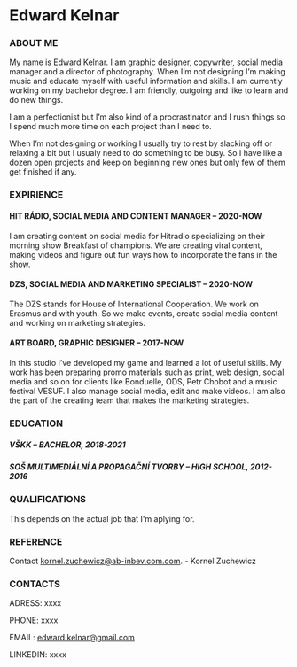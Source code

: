 # Edward Kelnar

### ABOUT ME
My name is Edward Kelnar. I am graphic designer, copywriter, social media manager and a director of photography. When I’m not designing I’m making music and educate myself with useful information and skills. I am currently working on my bachelor degree. I am friendly, outgoing and like to learn and do new things.

I am a perfectionist but I’m also kind of a procrastinator and I rush things so I spend much more time on each project than I need to.

When I’m not designing or working I usually try to rest by slacking off or relaxing a bit but I usualy need to do something to be busy. So I have like a dozen open projects and keep on beginning new ones but only few of them get finished if any.

### EXPIRIENCE

#### HIT RÁDIO, SOCIAL MEDIA AND CONTENT MANAGER – 2020-NOW

I am creating content on social media for Hitradio specializing on their morning show Breakfast of champions. We are creating viral content, making videos and figure out fun ways how to incorporate the fans in the show.

#### DZS, SOCIAL MEDIA AND MARKETING SPECIALIST – 2020-NOW

The DZS stands for House of International Cooperation. We work on Erasmus and with youth. So we make events, create social media content and working on marketing strategies.

#### ART BOARD, GRAPHIC DESIGNER – 2017-NOW

In this studio I’ve developed my game and learned a lot of useful skills. My work has been preparing promo materials such as print, web design, social media and so on for clients like Bonduelle, ODS, Petr Chobot  and a music festival VESUF. I also manage social media, edit and make videos. I am also the part of the creating team that makes the marketing strategies.

### EDUCATION

##### VŠKK – BACHELOR, 2018-2021
##### SOŠ MULTIMEDIÁLNÍ A PROPAGAČNÍ TVORBY – HIGH SCHOOL, 2012-2016

### QUALIFICATIONS
This depends on the actual job that I'm aplying for.

### REFERENCE
Contact kornel.zuchewicz@ab-inbev.com.com. - Kornel  Zuchewicz 

### CONTACTS

ADRESS: xxxx

PHONE: xxxx

EMAIL: edward.kelnar@gmail.com

LINKEDIN: xxxx
